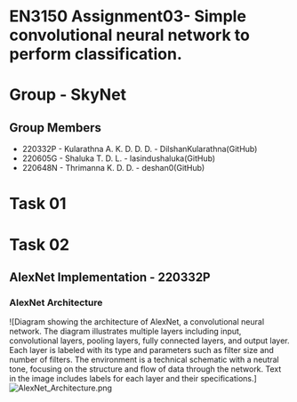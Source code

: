 # EN3150 Assignment03-  Simple convolutional neural network to perform classification.
# Group - SkyNet
## Group Members
- 220332P - Kularathna A. K. D. D. D. - DilshanKularathna(GitHub)
- 220605G - Shaluka T. D. L. - lasindushaluka(GitHub)
- 220648N - Thrimanna K. D. D. - deshan0(GitHub)

# Task 01

# Task 02
## AlexNet Implementation - 220332P
### AlexNet Architecture
![Diagram showing the architecture of AlexNet, a convolutional neural network. The diagram illustrates multiple layers including input, convolutional layers, pooling layers, fully connected layers, and output layer. Each layer is labeled with its type and parameters such as filter size and number of filters. The environment is a technical schematic with a neutral tone, focusing on the structure and flow of data through the network. Text in the image includes labels for each layer and their specifications.]
![AlexNet_Architecture.png](attachment:AlexNet_Architecture.png)
